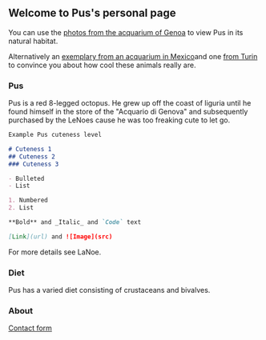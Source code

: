 ## Welcome to Pus's personal page

You can use the [photos from the acquarium of Genoa](https://www.acquariodigenova.it/wp/wp-content/uploads/2019/05/polpo-gigante-4.jpg) to view Pus in its natural habitat.

Alternatively an [exemplary from an acquarium in Mexico](https://www.youtube.com/watch?v=5R6y-neMTA0Whenever)and one [from Turin](https://www.youtube.com/watch?v=xvFZjo5PgG0) to convince you about how cool these animals really are.

### Pus

Pus is a red 8-legged octopus. He grew up off the coast of liguria until he found himself in the store of the "Acquario di Genova" and subsequently purchased by the LeNoes cause he was too freaking cute to let go.

```markdown
Example Pus cuteness level

# Cuteness 1
## Cuteness 2
### Cuteness 3

- Bulleted
- List

1. Numbered
2. List

**Bold** and _Italic_ and `Code` text

[Link](url) and ![Image](src)
```

For more details see LaNoe.

### Diet

Pus has a varied diet consisting of crustaceans and bivalves.

### About
[Contact form](/contact-us.md)
